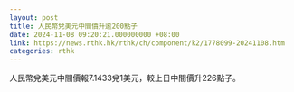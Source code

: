 ```yaml
---
layout: post
title: 人民幣兌美元中間價升逾200點子
date: 2024-11-08 09:20:21.000000000 +08:00
link: https://news.rthk.hk/rthk/ch/component/k2/1778099-20241108.htm
categories: rthk
---
```


人民幣兌美元中間價報7.1433兌1美元，較上日中間價升226點子。
